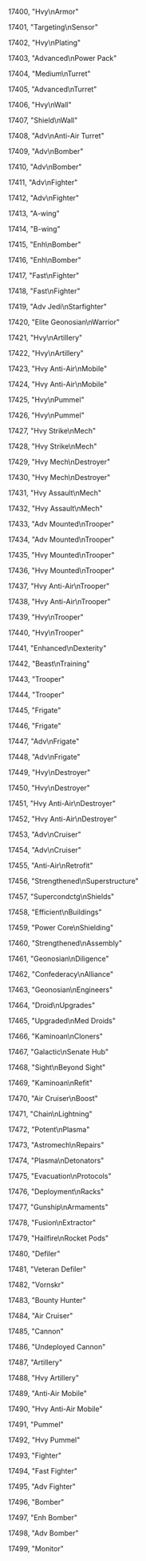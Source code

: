 ﻿17400, "Hvy\nArmor"

17401, "Targeting\nSensor"

17402, "Hvy\nPlating"

17403, "Advanced\nPower Pack"

17404, "Medium\nTurret"

17405, "Advanced\nTurret"

17406, "Hvy\nWall"

17407, "Shield\nWall"

17408, "Adv\nAnti-Air Turret"

17409, "Adv\nBomber"

17410, "Adv\nBomber"

17411, "Adv\nFighter"

17412, "Adv\nFighter"

17413, "A-wing"

17414, "B-wing"

17415, "Enh\nBomber"

17416, "Enh\nBomber"

17417, "Fast\nFighter"

17418, "Fast\nFighter"

17419, "Adv Jedi\nStarfighter"

17420, "Elite Geonosian\nWarrior"

17421, "Hvy\nArtillery"

17422, "Hvy\nArtillery"

17423, "Hvy Anti-Air\nMobile"

17424, "Hvy Anti-Air\nMobile"

17425, "Hvy\nPummel"

17426, "Hvy\nPummel"

17427, "Hvy Strike\nMech"

17428, "Hvy Strike\nMech"

17429, "Hvy Mech\nDestroyer"

17430, "Hvy Mech\nDestroyer"

17431, "Hvy Assault\nMech"

17432, "Hvy Assault\nMech"

17433, "Adv Mounted\nTrooper"

17434, "Adv Mounted\nTrooper"

17435, "Hvy Mounted\nTrooper"

17436, "Hvy Mounted\nTrooper"

17437, "Hvy Anti-Air\nTrooper"

17438, "Hvy Anti-Air\nTrooper"

17439, "Hvy\nTrooper"

17440, "Hvy\nTrooper"

17441, "Enhanced\nDexterity"

17442, "Beast\nTraining"

17443, "Trooper"

17444, "Trooper"

17445, "Frigate"

17446, "Frigate"

17447, "Adv\nFrigate"

17448, "Adv\nFrigate"

17449, "Hvy\nDestroyer"

17450, "Hvy\nDestroyer"

17451, "Hvy Anti-Air\nDestroyer"

17452, "Hvy Anti-Air\nDestroyer"

17453, "Adv\nCruiser"

17454, "Adv\nCruiser"

17455, "Anti-Air\nRetrofit"

17456, "Strengthened\nSuperstructure"

17457, "Supercondctg\nShields"

17458, "Efficient\nBuildings"

17459, "Power Core\nShielding"

17460, "Strengthened\nAssembly"

17461, "Geonosian\nDiligence"

17462, "Confederacy\nAlliance"

17463, "Geonosian\nEngineers"

17464, "Droid\nUpgrades"

17465, "Upgraded\nMed Droids"

17466, "Kaminoan\nCloners"

17467, "Galactic\nSenate Hub"

17468, "Sight\nBeyond Sight"

17469, "Kaminoan\nRefit"

17470, "Air Cruiser\nBoost"

17471, "Chain\nLightning"

17472, "Potent\nPlasma"

17473, "Astromech\nRepairs"

17474, "Plasma\nDetonators"

17475, "Evacuation\nProtocols"

17476, "Deployment\nRacks"

17477, "Gunship\nArmaments"

17478, "Fusion\nExtractor"

17479, "Hailfire\nRocket Pods"

17480, "Defiler"

17481, "Veteran Defiler"

17482, "Vornskr"

17483, "Bounty Hunter"

17484, "Air Cruiser"

17485, "Cannon"

17486, "Undeployed Cannon"

17487, "Artillery"

17488, "Hvy Artillery"

17489, "Anti-Air Mobile"

17490, "Hvy Anti-Air Mobile"

17491, "Pummel"

17492, "Hvy Pummel"

17493, "Fighter"

17494, "Fast Fighter"

17495, "Adv Fighter"

17496, "Bomber"

17497, "Enh Bomber"

17498, "Adv Bomber"

17499, "Monitor"

